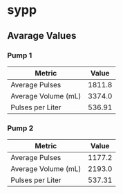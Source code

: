 # sypp

## Avarage Values

### Pump 1

|Metric|	Value|
|---|---|
|Average Pulses	|1811.8|
|Average Volume (mL)|	3374.0|
|Pulses per Liter	|536.91|

### Pump 2

|Metric|	Value|
|---|---|
|Average Pulses|	1177.2|
|Average Volume (mL)	|2193.0|
|Pulses per Liter	|537.31|